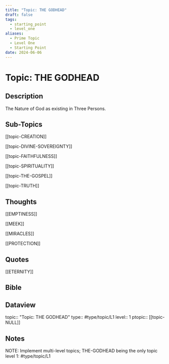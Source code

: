 ```yaml
---
title: "Topic: THE GODHEAD"
draft: false
tags:
  - starting_point
  - level_one
aliases:
  - Prime Topic
  - Level One
  - Starting Point
date: 2024-06-06
---
```

# Topic: THE GODHEAD
## Description
The Nature of God as existing in Three Persons.

## Sub-Topics
[[topic-CREATION]]

[[topic-DIVINE-SOVEREIGNTY]]

[[topic-FAITHFULNESS]]

[[topic-SPIRITUALITY]]

[[topic-THE-GOSPEL]]

[[topic-TRUTH]]

## Thoughts
[[EMPTINESS]]

[[MEEK]]

[[MIRACLES]]

[[PROTECTION]]

## Quotes
[[ETERNITY]]

## Bible

## Dataview
topic:: "Topic: THE GODHEAD"
type:: #type/topic/L1
level:: 1
ptopic:: [[topic-NULL]]

## Notes
NOTE: Implement multi-level topics; THE-GODHEAD being the only topic level 1: #type/topic/L1